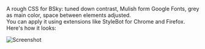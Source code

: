 A rough CSS for BSky: tuned down contrast, Mulish form Google Fonts, grey as main color, space between elements adjusted.  
You can apply it using extensions like StyleBot for Chrome and Firefox.  
Here's how it looks:  

![Screenshot](https://i.imgur.com/qEBPEhD.png "Screenshot from Firefox")
